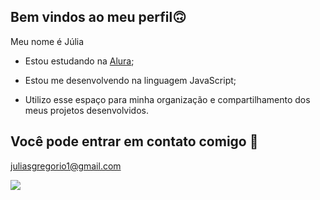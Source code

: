 ## Bem vindos ao meu perfil🙃

Meu nome é Júlia 

- Estou estudando na [Alura](https://www.alura.com.br);

- Estou me desenvolvendo na linguagem JavaScript;

- Utilizo esse espaço para minha organização e compartilhamento dos meus projetos desenvolvidos.

## Você pode entrar em contato comigo 📧

juliasgregorio1@gmail.com

![](https://media1.tenor.com/m/9GXry8LQ_lkAAAAC/gravity-falls-hello.gif)
